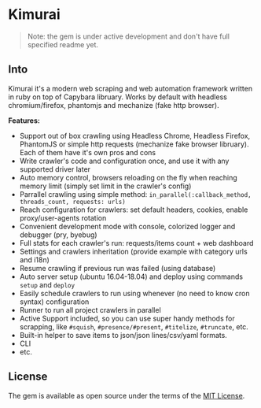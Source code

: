 # Kimurai

> Note: the gem is under active development and don't have full specified readme yet.

## Into
Kimurai it's a modern web scraping and web automation framework written in ruby on top of Capybara libruary.
Works by default with headless chromium/firefox, phantomjs and mechanize (fake http browser).

**Features:**
* Support out of box crawling using Headless Chrome, Headless Firefox, PhantomJS or simple http requests (mechanize fake browser libruary). Each of them have it's own pros and cons
* Write crawler's code and configuration once, and use it with any supported driver later
* Auto memory control, browsers reloading on the fly when reaching memory limit (simply set limit in the crawler's config)
* Parrallel crawling using simple method: `in_parallel(:callback_method, threads_count, requests: urls)`
* Reach configuration for crawlers: set default headers, cookies, enable proxy/user-agents rotation
* Convenient development mode with console, colorized logger and debugger (pry, byebug)
* Full stats for each crawler's run: requests/items count + web dashboard
* Settings and crawlers inheritation (provide example with category urls and i18n)
* Resume crawling if previous run was failed (using database)
* Auto server setup (ubuntu 16.04-18.04) and deploy using commands `setup` and `deploy`
* Easily schedule crawlers to run using whenever (no need to know cron syntax) configuration
* Runner to run all project crawlers in parallel
* Active Support included, so you can use super handy methods for scrapping, like `#squish`, `#presence/#present`, `#titelize`, `#truncate`, etc.
* Built-in helper to save items to json/json lines/csv/yaml formats.
* CLI
* etc.

## License
The gem is available as open source under the terms of the [MIT License](https://opensource.org/licenses/MIT).
